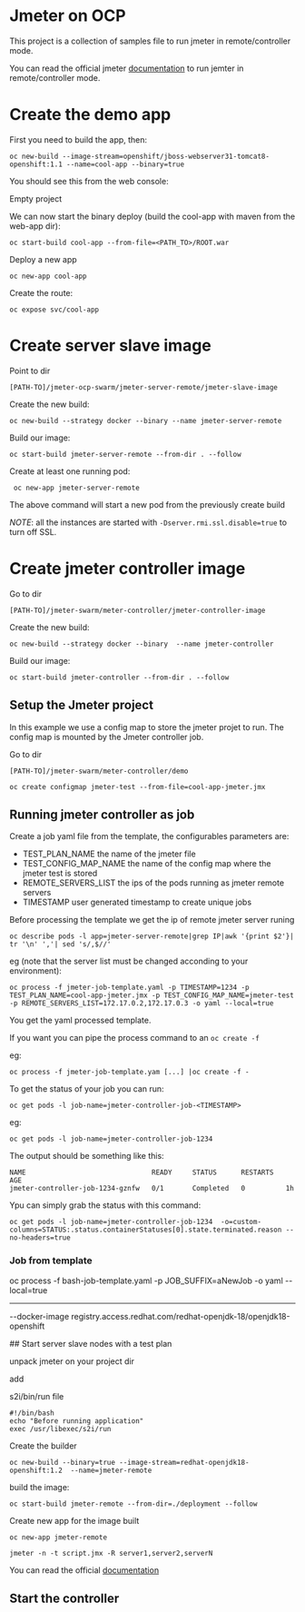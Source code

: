 # Jmeter on OCP

This project is a collection of samples file to run jmeter in remote/controller mode.

You can read the official jmeter [documentation](http://jmeter.apache.org/usermanual/remote-test.html) to run jemter in remote/controller mode.

# Create the demo app

First you need to build the app, then:

```oc new-build --image-stream=openshift/jboss-webserver31-tomcat8-openshift:1.1 --name=cool-app --binary=true```

You should see this from the web console:

Empty project

We can now start the binary deploy (build the cool-app with maven from the web-app dir):

```oc start-build cool-app --from-file=<PATH_TO>/ROOT.war```

Deploy a new app

```oc new-app cool-app```

Create the route:

```oc expose svc/cool-app```

# Create server slave image

Point to dir 

```[PATH-TO]/jmeter-ocp-swarm/jmeter-server-remote/jmeter-slave-image```

Create the new build:

```oc new-build --strategy docker --binary --name jmeter-server-remote```

Build our image:

```oc start-build jmeter-server-remote --from-dir . --follow```

Create at least one running pod:

``` oc new-app jmeter-server-remote```

The above command will start a new pod from the previously create build 

*NOTE*: all the instances are started with ```-Dserver.rmi.ssl.disable=true``` to turn off SSL.

# Create jmeter controller image

Go to dir 

```[PATH-TO]/jmeter-swarm/meter-controller/jmeter-controller-image```

Create the new build:

```oc new-build --strategy docker --binary  --name jmeter-controller```

Build our image:

```oc start-build jmeter-controller --from-dir . --follow```

## Setup the Jmeter project

In this example we use a config map to store the jmeter projet to run.
The config map is mounted by the Jmeter controller job.

Go to dir 

```[PATH-TO]/jmeter-swarm/meter-controller/demo```

```oc create configmap jmeter-test --from-file=cool-app-jmeter.jmx```

## Running jmeter controller as job

Create a job yaml file from the template, the configurables parameters are:

* TEST_PLAN_NAME the name of the jmeter file
* TEST_CONFIG_MAP_NAME the name of the config map where the jmeter test is stored
* REMOTE_SERVERS_LIST the ips of the pods running as jmeter remote servers
* TIMESTAMP user generated timestamp to create unique jobs

Before processing the template we get the ip of remote jmeter server runing

```oc describe pods -l app=jmeter-server-remote|grep IP|awk '{print $2'}| tr '\n' ','| sed 's/,$//'```

eg (note that the server list must be changed acconding to your environment):

```oc process -f jmeter-job-template.yaml -p TIMESTAMP=1234 -p TEST_PLAN_NAME=cool-app-jmeter.jmx -p TEST_CONFIG_MAP_NAME=jmeter-test -p REMOTE_SERVERS_LIST=172.17.0.2,172.17.0.3 -o yaml --local=true```

You get the yaml processed template.

If you want you can pipe the process command to an ```oc create -f```

eg:

```oc process -f jmeter-job-template.yam [...] |oc create -f -```

To get the status of your job you can run:

```oc get pods -l job-name=jmeter-controller-job-<TIMESTAMP>```

eg:

```oc get pods -l job-name=jmeter-controller-job-1234```

The output should be something like this:

```
NAME                               READY     STATUS      RESTARTS   AGE
jmeter-controller-job-1234-gznfw   0/1       Completed   0          1h
```

Ypu can simply grab the status with this command:

```oc get pods -l job-name=jmeter-controller-job-1234  -o=custom-columns=STATUS:.status.containerStatuses[0].state.terminated.reason --no-headers=true```

### Job from template

oc process -f bash-job-template.yaml -p JOB_SUFFIX=aNewJob -o yaml --local=true










------------------------------

--docker-image registry.access.redhat.com/redhat-openjdk-18/openjdk18-openshift


## Start server slave nodes with a test plan

unpack jmeter on your project dir

add

s2i/bin/run file

```
#!/bin/bash
echo "Before running application"
exec /usr/libexec/s2i/run
```

Create the builder

```oc new-build --binary=true --image-stream=redhat-openjdk18-openshift:1.2  --name=jmeter-remote```

build the image:

```oc start-build jmeter-remote --from-dir=./deployment --follow```

Create new app for the image built

```oc new-app jmeter-remote```


```jmeter -n -t script.jmx -R server1,server2,serverN```

You can read the official [documentation](http://jmeter.apache.org/usermanual/remote-test.html)

## Start the controller

